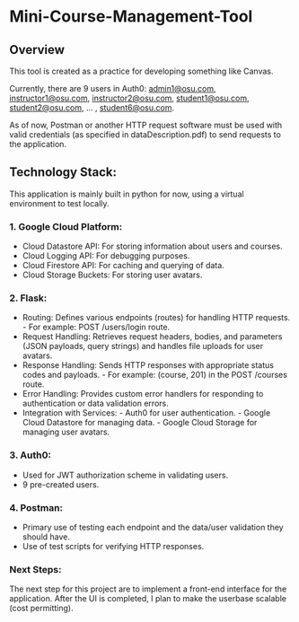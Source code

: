 # Mini-Course-Management-Tool

## Overview
This tool is created as a practice for developing something like Canvas.

Currently, there are 9 users in Auth0:
admin1@osu.com,
instructor1@osu.com, instructor2@osu.com,
student1@osu.com, student2@osu.com, ... , student6@osu.com.

As of now, Postman or another HTTP request software must be used with valid credentials (as specified in  dataDescription.pdf) to send requests to the application.


## Technology Stack:

This application is mainly built in python for now, using a virtual environment to test locally.
     
### 1. Google Cloud Platform:
   - Cloud Datastore API: For storing information about users and courses.
   - Cloud Logging API: For debugging purposes.
   - Cloud Firestore API: For caching and querying of data.
   - Cloud Storage Buckets: For storing user avatars.

### 2. Flask:
   - Routing: Defines various endpoints (routes) for handling HTTP requests.
         - For example: POST /users/login route.
   - Request Handling: Retrieves request headers, bodies, and parameters (JSON payloads, query strings) and handles file uploads for user avatars.
   - Response Handling: Sends HTTP responses with appropriate status codes and payloads.
         - For example: (course, 201) in the POST /courses route.
   - Error Handling: Provides custom error handlers for responding to authentication or data validation errors.
   - Integration with Services:
         - Auth0 for user authentication.
         - Google Cloud Datastore for managing data.
         - Google Cloud Storage for managing user avatars.

### 3. Auth0:
   - Used for JWT authorization scheme in validating users.
   - 9 pre-created users.

### 4. Postman:
   - Primary use of testing each endpoint and the data/user validation they should have.
   - Use of test scripts for verifying HTTP responses.

### Next Steps:
The next step for this project are to implement a front-end interface for the application. After the UI is completed, I plan to make the userbase scalable (cost permitting).
